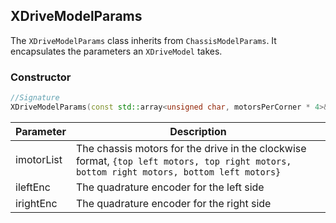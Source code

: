 ## XDriveModelParams

The `XDriveModelParams` class inherits from `ChassisModelParams`. It encapsulates the parameters an `XDriveModel` takes.

### Constructor
 ```c++
 //Signature
XDriveModelParams(const std::array<unsigned char, motorsPerCorner * 4>& imotorList, const QuadEncoder ileftEnc, const QuadEncoder irightEnc)
 ```

 Parameter | Description
 ----------|------------
 imotorList | The chassis motors for the drive in the clockwise format, `{top left motors, top right motors, bottom right motors, bottom left motors}`
 ileftEnc | The quadrature encoder for the left side
 irightEnc | The quadrature encoder for the right side
